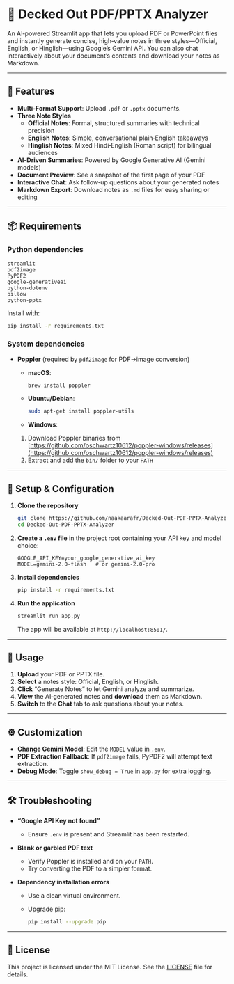 
# 📄 Decked Out PDF/PPTX Analyzer

An AI‑powered Streamlit app that lets you upload PDF or PowerPoint files and instantly generate concise, high‑value notes in three styles—Official, English, or Hinglish—using Google’s Gemini API. You can also chat interactively about your document’s contents and download your notes as Markdown.

---

## 🚀 Features

- **Multi‑Format Support**: Upload `.pdf` or `.pptx` documents.  
- **Three Note Styles**  
  - **Official Notes**: Formal, structured summaries with technical precision  
  - **English Notes**: Simple, conversational plain‑English takeaways  
  - **Hinglish Notes**: Mixed Hindi‑English (Roman script) for bilingual audiences  
- **AI‑Driven Summaries**: Powered by Google Generative AI (Gemini models)  
- **Document Preview**: See a snapshot of the first page of your PDF  
- **Interactive Chat**: Ask follow‑up questions about your generated notes  
- **Markdown Export**: Download notes as `.md` files for easy sharing or editing  

---

## 📦 Requirements

### Python dependencies

```text
streamlit
pdf2image
PyPDF2
google-generativeai
python-dotenv
pillow
python-pptx
````

Install with:

```bash
pip install -r requirements.txt
```

### System dependencies

* **Poppler** (required by `pdf2image` for PDF→image conversion)

  * **macOS**:

    ```bash
    brew install poppler
    ```
  * **Ubuntu/Debian**:

    ```bash
    sudo apt-get install poppler-utils
    ```
  * **Windows**:

  1. Download Poppler binaries from
     [https://github.com/oschwartz10612/poppler-windows/releases](https://github.com/oschwartz10612/poppler-windows/releases)
  2. Extract and add the `bin/` folder to your `PATH`

---

## 🔧 Setup & Configuration

1. **Clone the repository**

   ```bash
   git clone https://github.com/naakaarafr/Decked-Out-PDF-PPTX-Analyzer.git
   cd Decked-Out-PDF-PPTX-Analyzer
   ```

2. **Create a `.env` file** in the project root containing your API key and model choice:

   ```env
   GOOGLE_API_KEY=your_google_generative_ai_key
   MODEL=gemini-2.0-flash   # or gemini-2.0-pro
   ```

3. **Install dependencies**

   ```bash
   pip install -r requirements.txt
   ```

4. **Run the application**

   ```bash
   streamlit run app.py
   ```

   The app will be available at `http://localhost:8501/`.

---

## 📝 Usage

1. **Upload** your PDF or PPTX file.
2. **Select** a notes style: Official, English, or Hinglish.
3. **Click** “Generate Notes” to let Gemini analyze and summarize.
4. **View** the AI‑generated notes and **download** them as Markdown.
5. **Switch** to the **Chat** tab to ask questions about your notes.

---

## ⚙️ Customization

* **Change Gemini Model**: Edit the `MODEL` value in `.env`.
* **PDF Extraction Fallback**: If `pdf2image` fails, PyPDF2 will attempt text extraction.
* **Debug Mode**: Toggle `show_debug = True` in `app.py` for extra logging.

---

## 🛠️ Troubleshooting

* **“Google API Key not found”**

  * Ensure `.env` is present and Streamlit has been restarted.
* **Blank or garbled PDF text**

  * Verify Poppler is installed and on your `PATH`.
  * Try converting the PDF to a simpler format.
* **Dependency installation errors**

  * Use a clean virtual environment.
  * Upgrade pip:

    ```bash
    pip install --upgrade pip
    ```

---


## 📄 License

This project is licensed under the MIT License. See the [LICENSE](./LICENSE) file for details.
